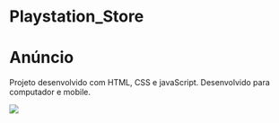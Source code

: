 # Playstation_Store

<h1>Anúncio</h1>
<p>Projeto desenvolvido com HTML, CSS e javaScript. Desenvolvido para computador e mobile.</p>

<img src = "https://github.com/matheusvazti/Anuncio/blob/master/assets/Notebooks.png?raw=true">
